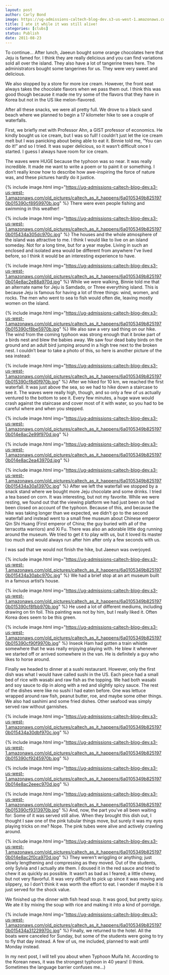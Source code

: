 ```yaml
---
layout: post
author: Carly Bond
image: https://ug-admissions-caltech-blog-dev.s3-us-west-1.amazonaws.com/old_pictures/caltech_as_it_happens/6a0105349b8251970b014e8ac0328f970d.jpg
title: I ate it while it was still alive!
categories: [clubs]
status: Publish
date: 2011-08-23
---
```


To continue… After lunch, Jaeeun bought some orange chocolates here that Jeju is famed for. I think they are really delicious and you can find variations sold all over the island. They also have a lot of tangerine trees here. The administrators bought some tangerines for us. They were very sweet and delicious.

We also stopped by a store for more ice cream. However, the front seat always takes the chocolate flavors when we pass them out. I think this was good though because it made me try some of the flavors that they have in Korea but not in the US like melon-flavored.

After all these snacks, we were all pretty full. We drove to a black sand beach where we planned to begin a 17 kilometer hike to see a couple of waterfalls.

First, we briefly met with Professor Ahn, a GIST professor of economics. He kindly bought us ice cream, but I was so full! I couldn’t just let the ice cream melt but I was panicking about being able to eat it. Binnie told me, “You can do it!” and so I tried. It was super delicious, so it wasn’t difficult once I started. I guess I always have room for ice cream.

The waves were HUGE because the typhoon was so near. It was really incredible. It made me want to write a poem or to paint it or something. I don’t really know how to describe how awe-inspiring the force of nature was, and these pictures hardly do it justice.


{% include image.html img="https://ug-admissions-caltech-blog-dev.s3-us-west-1.amazonaws.com/old_pictures/caltech_as_it_happens/6a0105349b8251970b015390cf8959970b.jpg" %}
There were even people fishing and swimming in this weather!


{% include image.html img="https://ug-admissions-caltech-blog-dev.s3-us-west-1.amazonaws.com/old_pictures/caltech_as_it_happens/6a0105349b8251970b015434a305dc970c.jpg" %}
The houses and the whole atmosphere of the island was attractive to me. I think I would like to live on an island someday. Not for a long time, but for a year maybe. Living in such an enclosed and isolated area would be different from anywhere I’ve lived before, so I think it would be an interesting experience to have.


{% include image.html img="https://ug-admissions-caltech-blog-dev.s3-us-west-1.amazonaws.com/old_pictures/caltech_as_it_happens/6a0105349b8251970b014e8ac2e88a970d.jpg" %}
While we were walking, Binnie told me that an alternate name for Jeju is Samdado, or Three everything island. This is because Jeju is famous for having a lot of three things: wind, women, and rocks. The men who went to sea to fish would often die, leaving mostly women on the island.


{% include image.html img="https://ug-admissions-caltech-blog-dev.s3-us-west-1.amazonaws.com/old_pictures/caltech_as_it_happens/6a0105349b8251970b015390cf8be5970b.jpg" %}
We also saw a very sad thing on our hike. The wind from the coming typhoon was strong enough that it broke part of a birds nest and blew the babies away. We saw four dead baby birds on the ground and an adult bird jumping around in a high tree next to the broken nest. I couldn’t bear to take a photo of this, so here is another picture of the sea instead:


{% include image.html img="https://ug-admissions-caltech-blog-dev.s3-us-west-1.amazonaws.com/old_pictures/caltech_as_it_happens/6a0105349b8251970b015390cf8d0f970b.jpg" %}
After we hiked for 10 km, we reached the first waterfall. It was just above the sea, so we had to hike down a staircase to see it. The waves were really high, though, and so only a few of us actually ventured to the bottom to see it. Every few minutes, a huge wave would crash against the staircase and cover most of it with water, so you had to be careful where and when you stepped.


{% include image.html img="https://ug-admissions-caltech-blog-dev.s3-us-west-1.amazonaws.com/old_pictures/caltech_as_it_happens/6a0105349b8251970b014e8ac2e99f970d.jpg" %}

{% include image.html img="https://ug-admissions-caltech-blog-dev.s3-us-west-1.amazonaws.com/old_pictures/caltech_as_it_happens/6a0105349b8251970b014e8ac2ea43970d.jpg" %}

{% include image.html img="https://ug-admissions-caltech-blog-dev.s3-us-west-1.amazonaws.com/old_pictures/caltech_as_it_happens/6a0105349b8251970b015434a30a13970c.jpg" %}
After we left the waterfall we stopped by a snack stand where we bought more Jeju chocolate and some drinks. I tried a tea based on corn. It was interesting, but not my favorite. While we were resting, we found out that the viewing platform we had just been on had been closed on account of the typhoon. Because of this, and because the hike was taking longer than we expected, we didn’t go to the second waterfall and instead went to a small free museum about Chinese emperor Qin Shi Huang (First emperor of China; the guy buried with all of the terracotta warriors) and Xi Fu. There was also an adorable little dog running around the museum. We tried to get it to play with us, but it loved its master too much and would always run after him after only a few seconds with us.

I was sad that we would not finish the hike, but Jaeeun was overjoyed.


{% include image.html img="https://ug-admissions-caltech-blog-dev.s3-us-west-1.amazonaws.com/old_pictures/caltech_as_it_happens/6a0105349b8251970b015434a30abc970c.jpg" %}
We had a brief stop at an art museum built in a famous artist’s house.


{% include image.html img="https://ug-admissions-caltech-blog-dev.s3-us-west-1.amazonaws.com/old_pictures/caltech_as_it_happens/6a0105349b8251970b015390cf8fbb970b.jpg" %}
He used a lot of different mediums, including drawing on tin foil. This painting was not by him, but I really liked it. Often Korea does seem to be this green.


{% include image.html img="https://ug-admissions-caltech-blog-dev.s3-us-west-1.amazonaws.com/old_pictures/caltech_as_it_happens/6a0105349b8251970b015390cf90f9970b.jpg" %}
Inseok Ham had gotten a train whistle somewhere that he was really enjoying playing with. He blew it whenever we started off or arrived somewhere in the van. He is definitely a guy who likes to horse around.

Finally we headed to dinner at a sushi restaurant. However, only the first dish was what I would have called sushi in the US. Each piece had a small bed of rice with wasabi and raw fish as the topping. We had both wasabi and soy sauce to dip in along with a red and slightly spicy sauce. The rest of the dishes were like no sushi I had eaten before. One was lettuce wrapped around raw fish, peanut butter, roe, and maybe some other things. We also had sashimi and some fried dishes. Other seafood was simply served raw without garnishes.


{% include image.html img="https://ug-admissions-caltech-blog-dev.s3-us-west-1.amazonaws.com/old_pictures/caltech_as_it_happens/6a0105349b8251970b015434a30dbf970c.jpg" %}

{% include image.html img="https://ug-admissions-caltech-blog-dev.s3-us-west-1.amazonaws.com/old_pictures/caltech_as_it_happens/6a0105349b8251970b015390cf9245970b.jpg" %}

{% include image.html img="https://ug-admissions-caltech-blog-dev.s3-us-west-1.amazonaws.com/old_pictures/caltech_as_it_happens/6a0105349b8251970b014e8ac2eeec970d.jpg" %}

{% include image.html img="https://ug-admissions-caltech-blog-dev.s3-us-west-1.amazonaws.com/old_pictures/caltech_as_it_happens/6a0105349b8251970b015390cf9313970b.jpg" %}
And, now, the part you’ve all been waiting for: Some of it was served still alive. When they brought this dish out, I thought I saw one of the pink tubular things move, but surely it was my eyes playing tricks on me? Nope. The pink tubes were alive and actively crawling around.


{% include image.html img="https://ug-admissions-caltech-blog-dev.s3-us-west-1.amazonaws.com/old_pictures/caltech_as_it_happens/6a0105349b8251970b014e8ac2f0ca970d.jpg" %}
They weren’t wriggling or anything; just slowly lengthening and compressing as they moved. Out of the students, only Sylvia and I actually ate them. I doused it in the red sauce and tried to chew it as quickly as possible. It wasn’t as bad as I feared; a little chewy, but not very flavorful. It was very difficult to pick up since it was moving and slippery, so I don’t think it was worth the effort to eat. I wonder if maybe it is just served for the shock value.

We finished up the dinner with fish head soup. It was good, but pretty spicy. We ate it by mixing the soup with rice and making it into a kind of porridge.


{% include image.html img="https://ug-admissions-caltech-blog-dev.s3-us-west-1.amazonaws.com/old_pictures/caltech_as_it_happens/6a0105349b8251970b015434a31229970c.jpg" %}
Finally, we returned to the hotel. All the boats were canceled for Sunday, but some of the students were going to try to fly that day instead. A few of us, me included, planned to wait until Monday instead.

In my next post, I will tell you about when Typhoon Muifa hit. According to the Korean news, it was the strongest typhoon in 40 years! (I think. Sometimes the language barrier confuses me…)
